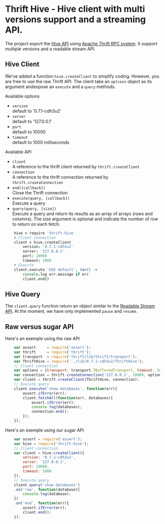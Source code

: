 # Thrift Hive - Hive client with multi versions support and a streaming API.

The project export the [Hive API][1] using [Apache Thrift RPC system][2]. It 
support multiple versions and a readable stream API.

## Hive Client

We've added a function `hive.createClient` to simplify coding. However, you 
are free to use the raw Thrift API. The client take an `options` object as its 
argument andexpose an `execute` and a `query` methods.

Available options
-   `version`   
    default to '0.7.1-cdh3u2'
-   `server`   
    default to '127.0.0.1'
-   `port`   
    default to 10000
-   `timeout`   
    default to 1000 milliseconds

Available API

-   `client`   
    A reference to the thrift client returned by `thrift.createClient`
-   `connection`   
    A reference to the thrift connection returned by `thrift.createConnection`
-   `end([callback])`   
    Close the Thrift connection
-   `execute(query, [callback])`   
    Execute a query
-   `query(query, [size])`   
    Execute a query and return its results as an array of arrays (rows and 
    columns). The size argument is optional and indicate the number of row to 
    return on each fetch.

```coffeescript
    hive = require 'thrift-hive'
    # Client connection
    client = hive.createClient
        version: '0.7.1-cdh3u2'
        server: '127.0.0.1'
        port: 10000
        timeout: 1000
    # Execute
    client.execute 'USE default', (err) ->
        console.log err.message if err
        client.end()
```

## Hive Query

The `client.query` function return an object similar to the 
[Readable Stream API][3]. At the moment, we have only implemented `pause` and 
`resume`.



## Raw versus sugar API

Here's an exemple using the raw API

```javascript
    var assert     = require('assert');
    var thrift     = require('thrift');
    var transport  = require('thrift/lib/thrift/transport');
	var ThriftHive = require('../lib/0.7.1-cdh3u2/ThriftHive');
	// Client connection
	var options = {transport: transport.TBufferedTransport, timeout: 1000};
	var connection = thrift.createConnection('127.0.0.1', 10000, options);
	var client = thrift.createClient(ThriftHive, connection);
    // Execute query
    client.execute('show databases', function(err){
        assert.ifError(err);
        client.fetchAll(function(err, databases){
            assert.ifError(err);
            console.log(databases);
            connection.end();
        });
    });
```

Here's an exemple using our sugar API

```javascript
    var assert = require('assert');
    var hive = require('thrift-hive');
    // Client connection
    var client = hive.createClient({
        version: '0.7.1-cdh3u2',
        server: '127.0.0.1',
        port: 10000,
        timeout: 1000
    });
    // Execute query
    client.query('show databases')
    .on('row', function(database){
        console.log(database);
    })
    .on('end', function(err){
        assert.ifError(err);
        client.end();
    });
```


[1]: http://hive.apache.org  "Apache Hive"
[2]: http://thrift.apache.org  "Apache Thrift"
[3]: http://nodejs.org/docs/v0.6.2/api/streams.html#readable_Stream  "Readable Stream API"
